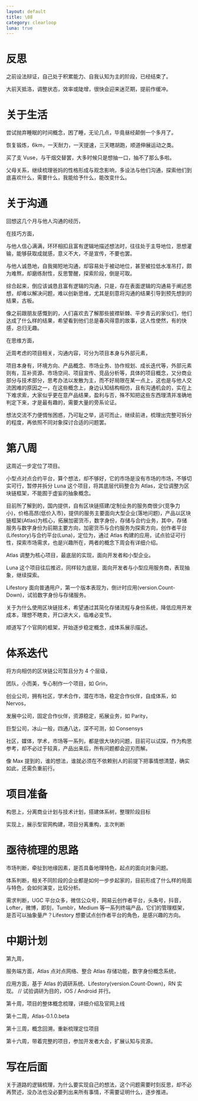 ```yaml
---
layout: default
title: \08
category: clearloop
luna: true
---
```


# 反思

之前设法辩证，自己处于积累能力、自我认知为主的阶段，已经结束了。

大前天抵洛，调整状态，效率或陡增，很快会迎来迷茫期，提前作缓冲。


# 关于生活

尝试抛弃睡眠的时间概念，困了睡，无论几点，毕竟昼经颠倒一个多月了。

恢复锻炼，6km，一天耐力，一天提速，三天瞎胡跑，顺道伸展运动之类。

买了支 Vuse，与干烟交替罢，大多时候只是想抽一口，抽不了那么多啦。

父母关系，继续梳理爸妈的性格形成与观念影响，多设法与他们沟通，探索他们到底喜欢什么，需要什么，我能给予什么，能改变什么。


# 关于沟通

回想这几个月与他人沟通的经历，

在技巧方面，

与他人信心满满，环环相扣且富有逻辑地描述想法时，往往处于主导地位，思想灌输，能够获取成就感，意义不大，不是宣传，不要也罢。

与他人诚恳地，自我揭短地沟通，却容易处于被动地位，甚至被拉低水准吊打，颇为难熬，却磨练耐性，反思警醒，探索阶段，倒是可取。

综合起来，倒应该诚恳且富有逻辑的沟通，只是，存在表面逻辑的沟通易于阐述思想，却难以解决问题，难以创新思维，尤其是刻意将沟通的结果引导到预先想到的结果，古板。

像之前跟朋友感慨到的，人们喜欢去了解那些披襟斩棘、平步青云的家伙们，他们达成了什么样的结果，希望看到他们总是春风得意的故事，这人性使然，有的快感，总归无趣。

在思维方面，

近周考虑的项目相关，沟通内容，可分为项目本身与外部元素，

项目本身有，环境方向、产品概念、市场业务、协作规划、成长迭代等，外部元素则有，互补资源、市场空间、项目宣传、竞品分析等，具体的项目概念，又分商业部分与技术部分，思考办法以发散为主，而不好局限在某一点上，这也是与他人交流困难的原因之一，在这些概念上，身边认知结构相仿，且有沟通机会的，实在上下难求索，大家似乎更在意产品结果，盈利与否，殊不知把这些东西理清并准确地判定下来，才是最有趣的，需要大量的旁系论证。

想法交流不力便惆怅困惑，乃可耻之举，适可而止，继续前进，梳理出完整可拆分的程度，再依照不同对象探讨合适的问题罢。


# 第八周

这周近一步定位了项目。

小型点对点合约平台，算个想法，却不够好，它的市场是没有市场的市场，不够切实可行，暂停并拆分 Luna 这个项目，将其底层代码整合为 Atlas，定位调整为区块链框架，不能囿于虚妄的抽象概念。

目前所了解到的，国内提供，自有区块链搭建/定制业务的服务商很少(竞争力小)，价格高昂(低价入市)，提供的服务主要面向大型企业(落地问题)，产品以区块链框架(Atlas)为核心，拓展加密货币，数字身份，存储与合约业务，其中，存储服务与数字身份为前期主要方向，加密货币与合约服务为探索方向，创作者平台(Lifestory)与合约平台(Luna)，定位为，通过 Atlas 构建的应用，试点验证可行性，探索市场需求，也是兴趣所在，两者的概念下周会有详细介绍。

Atlas 调整为核心项目，最底层的实现，面向开发者和小型企业。

Luna 这个项目往后推迟，同样较为底层，面向开发者与小型应用服务商，表现抽象，继续探索。

Lifestory 面向普通用户，第一个版本表现为，倒计时应用(version.Count-Down)，试验数字身份与存储服务。

关于为什么使用区块链技术，希望通过其简化存储流程与身份系统，降低应用开发成本，理想不瞎卖，开口讲大义，临难必变节。

顺道写了个官网的框架，开始逐步稳定概念，成体系展示描述。


# 体系迭代

将方向相仿的区块链公司暂且分为 4 个层级，

团队，小而美，专心制作一个项目，如 Grin，

创业公司，拥有社区，学术合作，潜在市场，稳定合作伙伴，自成体系，如 Nervos，

发展中公司，固定合作伙伴，资源稳定，拓展业务，如 Parity，

巨型公司，冰山一般，四通八达，深不可测，如 Consensys

社区，媒体，学术，市场等一系列，都是很大块的问题，目前可以试探，作为构思参考，却不必过于较真，产品出来后，所有问题都会迎刃而解。

像 Max 提到的，谁的想法，谁就必须在不依赖别人的前提下把事情想清楚，确实如此，还需负重前行。


# 项目准备

构思上，分离商业计划与技术计划，搭建体系树，整理阶段目标

实现上，展示型官网构建，项目分离重构，主次判断


# 亟待梳理的思路

市场判断，牵扯到地缘因素，是否具备地理特色，起点的面向对象问题。

体系判断，相关不同阶段的企业都是如何一步步起家的，目前形成了什么样的局面与特色，会如何演变，比较分析。

需求判断，UGC 平台众多，微信公众号，网易云创作者平台，头条号，抖音，Lofter，微博，即刻，Tumblr，Medium 等一系列终端产品，它们的管理框架，是否可以抽象量产？Lifestory 想要试点创作者平台的角色，是感兴趣的方向。


# 中期计划

第九周，

服务端方面，Atlas 点对点网络、整合 Atlas 存储功能，数字身份概念系统，

应用方面，基于 Atlas 的调研系统、Lifestory(version.Count-Down)，RN 实现。 
// 试验调研为目的，iOS / Android 并行。

第十周，项目的整体概念梳理，详细介绍及官网上线

第十二周，Atlas-0.1.0.beta

第十三周，概念回溯，重新梳理定位项目

第十六周，带着完整的项目，参加开发者大会，扩展认知与资源。


# 写在后面

关于道路的逻辑梳理，为什么要实现自己的想法，这个问题需要时刻反思，却不必再赘述，没办法也没必要列出来所有事情，不需要证明什么，逐步推进。
